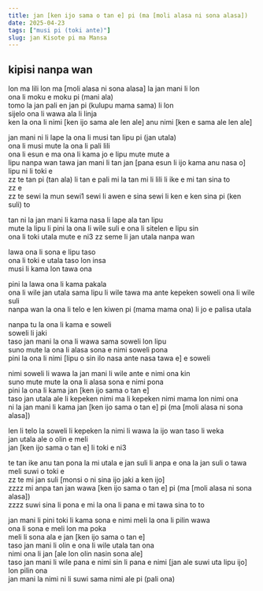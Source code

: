 ```yaml
---
title: jan [ken ijo sama o tan e] pi (ma [moli alasa ni sona alasa])
date: 2025-04-23
tags: ["musi pi (toki ante)"]
slug: jan Kisote pi ma Mansa
---
```


## kipisi nanpa wan

lon ma lili lon ma [moli alasa ni sona alasa] la jan mani li lon  
ona li moku e moku pi (mani ala)  
tomo la jan pali en jan pi (kulupu mama sama) li lon  
sijelo ona li wawa ala li linja  
ken la ona li nimi [ken ijo sama ale len ale] anu nimi [ken e sama ale len ale]  

jan mani ni li lape la ona li musi tan lipu pi (jan utala)  
ona li musi mute la ona li pali lili  
ona li esun e ma ona li kama jo e lipu mute mute a  
lipu nanpa wan tawa jan mani li tan jan [pana esun li ijo kama anu nasa o]  
lipu ni li toki e  
zz te tan pi (tan ala) li tan e pali mi la tan mi li lili li ike e mi tan sina to  
zz e  
zz te sewi la mun sewi1 sewi li awen e sina sewi li ken e ken sina pi (ken suli) to  

tan ni la jan mani li kama nasa li lape ala tan lipu  
mute la lipu li pini la ona li wile suli e ona li sitelen e lipu sin  
ona li toki utala mute e ni3 zz seme li jan utala nanpa wan  

lawa ona li sona e lipu taso  
ona li toki e utala taso lon insa  
musi li kama lon tawa ona  

pini la lawa ona li kama pakala  
ona li wile jan utala sama lipu li wile tawa ma ante kepeken soweli ona li wile suli  
nanpa wan la ona li telo e len kiwen pi (mama mama ona) li jo e palisa utala  

nanpa tu la ona li kama e soweli  
soweli li jaki  
taso jan mani la ona li wawa sama soweli lon lipu  
suno mute la ona li alasa sona e nimi soweli pona  
pini la ona li nimi [lipu o sin ilo nasa ante nasa tawa e] e soweli  

nimi soweli li wawa la jan mani li wile ante e nimi ona kin  
suno mute mute la ona li alasa sona e nimi pona  
pini la ona li kama jan [ken ijo sama o tan e]  
taso jan utala ale li kepeken nimi ma li kepeken nimi mama lon nimi ona  
ni la jan mani li kama jan [ken ijo sama o tan e] pi (ma [moli alasa ni sona alasa])  

len li telo la soweli li kepeken la nimi li wawa la ijo wan taso li weka  
jan utala ale o olin e meli  
jan [ken ijo sama o tan e] li toki e ni3  

te tan ike anu tan pona la mi utala e jan suli li anpa e ona la jan suli o tawa meli suwi o toki e  
zz te mi jan suli [monsi o ni sina ijo jaki a ken ijo]  
zzzz mi anpa tan jan wawa [ken ijo sama o tan e] pi (ma [moli alasa ni sona alasa])   
zzzz suwi sina li pona e mi la ona li pana e mi tawa sina to to

jan mani li pini toki li kama sona e nimi meli la ona li pilin wawa  
ona li sona e meli lon ma poka   
meli li sona ala e jan [ken ijo sama o tan e]  
taso jan mani li olin e ona li wile utala tan ona  
nimi ona li jan [ale lon olin nasin sona ale]  
taso jan mani li wile pana e nimi sin li pana e nimi [jan ale suwi uta lipu ijo] lon pilin ona  
jan mani la nimi ni li suwi sama nimi ale pi (pali ona)  
